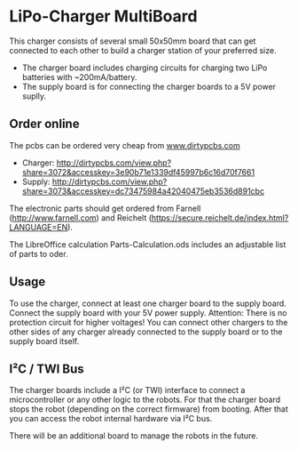 LiPo-Charger MultiBoard
=======================
This charger consists of several small 50x50mm board that can get connected to each other to build a charger station of your preferred size.
* The charger board includes charging circuits for charging two LiPo batteries with ~200mA/battery.
* The supply board is for connecting the charger boards to a 5V power suplly.

Order online
------------
The pcbs can be ordered very cheap from www.dirtypcbs.com
* Charger: http://dirtypcbs.com/view.php?share=3072&accesskey=3e90b71e1339df45997b6c16d70f7661
* Supply: http://dirtypcbs.com/view.php?share=3073&accesskey=dc73475984a42040475eb3536d891cbc

The electronic parts should get ordered from Farnell (http://www.farnell.com) and Reichelt (https://secure.reichelt.de/index.html?LANGUAGE=EN).

The LibreOffice calculation Parts-Calculation.ods includes an adjustable list of parts to oder.

Usage
-----
To use the charger, connect at least one charger board to the supply board.
Connect the supply board with your 5V power supply. Attention: There is no protection circuit for higher voltages!
You can connect other chargers to the other sides of any charger already connected to the supply board or to the supply board itself.

I²C / TWI Bus
-------
The charger boards include a I²C (or TWI) interface to connect a microcontroller or any other logic to the robots.
For that the charger board stops the robot (depending on the correct firmware) from booting. After that you can access the robot internal hardware via I²C bus.

There will be an additional board to manage the robots in the future.
